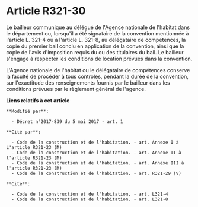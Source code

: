 # Article R321-30

Le bailleur communique au délégué de l'Agence nationale de l'habitat dans le département ou, lorsqu'il a été signataire de la
convention mentionnée à l'article L. 321-4 ou à l'article L. 321-8, au délégataire de compétences, la copie du premier bail
conclu en application de la convention, ainsi que la copie de l'avis d'imposition requis du ou des titulaires du bail. Le
bailleur s'engage à respecter les conditions de location prévues dans la convention. 

L'Agence nationale de l'habitat ou le délégataire de compétences conserve la faculté de procéder à tous contrôles, pendant la
durée de la convention, sur l'exactitude des renseignements fournis par le bailleur dans les conditions prévues par le
règlement général de l'agence.

**Liens relatifs à cet article**

	**Modifié par**:

	  - Décret n°2017-839 du 5 mai 2017 - art. 1

	**Cité par**:

	  - Code de la construction et de l'habitation. - art. Annexe I à L'article R321-23 (M)
	  - Code de la construction et de l'habitation. - art. Annexe II à l'article R321-23 (M)
	  - Code de la construction et de l'habitation. - art. Annexe III à l'article R321-23 (M)
	  - Code de la construction et de l'habitation. - art. R321-29 (V)

	**Cite**:

	  - Code de la construction et de l'habitation. - art. L321-4
	  - Code de la construction et de l'habitation. - art. L321-8
